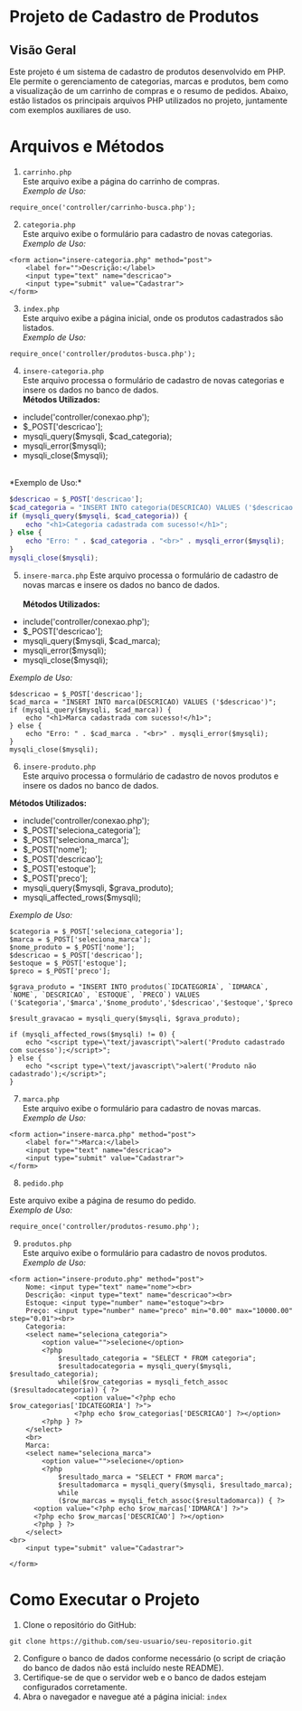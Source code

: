 # Projeto de Cadastro de Produtos
## Visão Geral
Este projeto é um sistema de cadastro de produtos desenvolvido em PHP. Ele permite o gerenciamento de categorias, marcas e produtos, bem como a visualização de um carrinho de compras e o resumo de pedidos. Abaixo, estão listados os principais arquivos PHP utilizados no projeto, juntamente com exemplos auxiliares de uso.
# Arquivos e Métodos
1. ``carrinho.php``  
Este arquivo exibe a página do carrinho de compras.  <br>
*Exemplo de Uso:*<br>
```
require_once('controller/carrinho-busca.php');
```
2. ``categoria.php``<br>
Este arquivo exibe o formulário para cadastro de novas categorias.<br>
*Exemplo de Uso:*<br>

```
<form action="insere-categoria.php" method="post">
    <label for="">Descrição:</label>
    <input type="text" name="descricao">
    <input type="submit" value="Cadastrar">
</form>
```
3. ``index.php``<br>
Este arquivo exibe a página inicial, onde os produtos cadastrados são listados.<br>
*Exemplo de Uso:*<br>
```
require_once('controller/produtos-busca.php');
```
4. ``insere-categoria.php``<br>
Este arquivo processa o formulário de cadastro de novas categorias e insere os dados no banco de dados.<br>
**Métodos Utilizados:**
* include('controller/conexao.php');
* $_POST['descricao'];
* mysqli_query($mysqli, $cad_categoria);
* mysqli_error($mysqli);
* mysqli_close($mysqli);<br>
<br>
*Exemplo de Uso:*<br>

```g
$descricao = $_POST['descricao'];
$cad_categoria = "INSERT INTO categoria(DESCRICAO) VALUES ('$descricao')";
if (mysqli_query($mysqli, $cad_categoria)) {
    echo "<h1>Categoria cadastrada com sucesso!</h1>";
} else {
    echo "Erro: " . $cad_categoria . "<br>" . mysqli_error($mysqli);
}
mysqli_close($mysqli);
```

5. ``insere-marca.php``
Este arquivo processa o formulário de cadastro de novas marcas e insere os dados no banco de dados. <br> <br>
**Métodos Utilizados:**<br>

* include('controller/conexao.php');
* $_POST['descricao'];
* mysqli_query($mysqli, $cad_marca);
* mysqli_error($mysqli);
* mysqli_close($mysqli);<br>

*Exemplo de Uso:*<br>

```
$descricao = $_POST['descricao'];
$cad_marca = "INSERT INTO marca(DESCRICAO) VALUES ('$descricao')";
if (mysqli_query($mysqli, $cad_marca)) {
    echo "<h1>Marca cadastrada com sucesso!</h1>";
} else {
    echo "Erro: " . $cad_marca . "<br>" . mysqli_error($mysqli);
}
mysqli_close($mysqli);
```

6. ``insere-produto.php``<br>
Este arquivo processa o formulário de cadastro de novos produtos e insere os dados no banco de dados.<br>

**Métodos Utilizados:**<br>

* include('controller/conexao.php');
* $_POST['seleciona_categoria'];
* $_POST['seleciona_marca'];
* $_POST['nome'];
* $_POST['descricao'];
* $_POST['estoque'];
* $_POST['preco'];
* mysqli_query($mysqli, $grava_produto);
* mysqli_affected_rows($mysqli);<br>

*Exemplo de Uso:*
```
$categoria = $_POST['seleciona_categoria'];
$marca = $_POST['seleciona_marca'];
$nome_produto = $_POST['nome'];
$descricao = $_POST['descricao'];
$estoque = $_POST['estoque'];
$preco = $_POST['preco'];

$grava_produto = "INSERT INTO produtos(`IDCATEGORIA`, `IDMARCA`, `NOME`, `DESCRICAO`, `ESTOQUE`, `PRECO`) VALUES ('$categoria','$marca','$nome_produto','$descricao','$estoque','$preco')";

$result_gravacao = mysqli_query($mysqli, $grava_produto);

if (mysqli_affected_rows($mysqli) != 0) {
    echo "<script type=\"text/javascript\">alert('Produto cadastrado com sucesso');</script>";
} else {
    echo "<script type=\"text/javascript\">alert('Produto não cadastrado');</script>";
}
```

7. ``marca.php``<br>
Este arquivo exibe o formulário para cadastro de novas marcas.<br>
*Exemplo de Uso:*<br>

```
<form action="insere-marca.php" method="post">
    <label for="">Marca:</label>
    <input type="text" name="descricao">
    <input type="submit" value="Cadastrar">
</form>
```
8. ``pedido.php``

Este arquivo exibe a página de resumo do pedido.<br>
*Exemplo de Uso:*
```
require_once('controller/produtos-resumo.php');
```
9. ``produtos.php``<br>
Este arquivo exibe o formulário para cadastro de novos produtos.<br>
*Exemplo de Uso:*<br>
```
<form action="insere-produto.php" method="post">
    Nome: <input type="text" name="nome"><br>
    Descrição: <input type="text" name="descricao"><br>
    Estoque: <input type="number" name="estoque"><br>
    Preço: <input type="number" name="preco" min="0.00" max="10000.00" step="0.01"><br>
    Categoria:
    <select name="seleciona_categoria">
        <option value="">selecione</option>
        <?php
            $resultado_categoria = "SELECT * FROM categoria";
            $resultadocategoria = mysqli_query($mysqli, $resultado_categoria);
            while($row_categorias = mysqli_fetch_assoc ($resultadocategoria)) { ?>
                <option value="<?php echo $row_categorias['IDCATEGORIA'] ?>">
                <?php echo $row_categorias['DESCRICAO'] ?></option>
        <?php } ?>
    </select>
    <br>
    Marca:
    <select name="seleciona_marca">
        <option value="">selecione</option>
        <?php
            $resultado_marca = "SELECT * FROM marca";
            $resultadomarca = mysqli_query($mysqli, $resultado_marca);
            while
            ($row_marcas = mysqli_fetch_assoc($resultadomarca)) { ?>
      <option value="<?php echo $row_marcas['IDMARCA'] ?>">
      <?php echo $row_marcas['DESCRICAO'] ?></option>
      <?php } ?>
    </select>
<br>
    <input type="submit" value="Cadastrar">

</form>
```
# **Como Executar o Projeto**
1. Clone o repositório do GitHub:<br>
```
git clone https://github.com/seu-usuario/seu-repositorio.git
```
2. Configure o banco de dados conforme necessário (o script de criação do banco de dados não está incluído neste README).<br>
3. Certifique-se de que o servidor web e o banco de dados estejam configurados corretamente.<br>
4. Abra o navegador e navegue até a página inicial:
``index``<br>
# 

